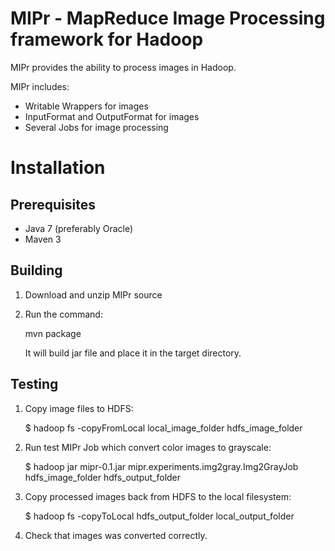 MIPr - MapReduce Image Processing framework for Hadoop
======================================================

MIPr provides the ability to process images in Hadoop.

MIPr includes:
* Writable Wrappers for images
* InputFormat and OutputFormat for images
* Several Jobs for image processing

Installation
============

Prerequisites
-------------

* Java 7 (preferably Oracle)
* Maven 3

Building
--------

1. Download and unzip MIPr source
2. Run the command:

    mvn package

   It will build jar file and place it in the target directory.

Testing
-------

1. Copy image files to HDFS:

    $ hadoop fs -copyFromLocal local_image_folder hdfs_image_folder

2. Run test MIPr Job which convert color images to grayscale:

    $ hadoop jar mipr-0.1.jar mipr.experiments.img2gray.Img2GrayJob hdfs_image_folder hdfs_output_folder

3. Copy processed images back from HDFS to the local filesystem:

    $ hadoop fs -copyToLocal hdfs_output_folder local_output_folder

4. Check that images was converted correctly.

